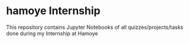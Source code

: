 # hamoye Internship
This repository contains Jupyter Notebooks of all quizzes/projects/tasks done during my Internship at Hamoye

